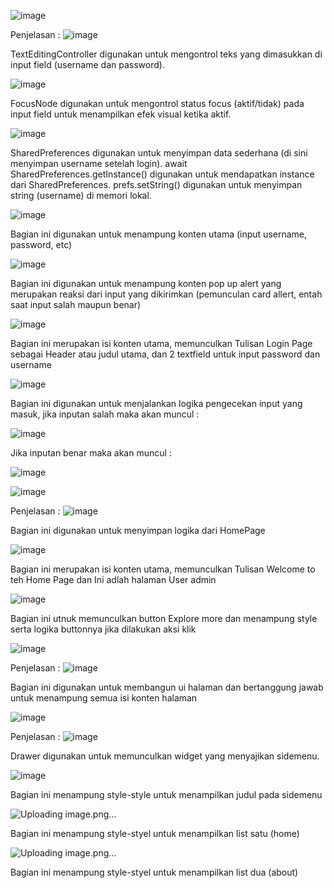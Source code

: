 ![image](https://github.com/user-attachments/assets/6f548fc7-4411-4261-b766-604dab0491cd)

Penjelasan :
![image](https://github.com/user-attachments/assets/1d5bde40-fe25-4e24-a165-0c7b64f04d82)

TextEditingController digunakan untuk mengontrol teks yang dimasukkan di input field (username dan password).

![image](https://github.com/user-attachments/assets/ef8c482a-5a48-420f-a404-f1a383d84299)

FocusNode digunakan untuk mengontrol status focus (aktif/tidak) pada input field untuk menampilkan efek visual ketika aktif.

![image](https://github.com/user-attachments/assets/5cc1669a-78f0-4ad6-89db-fdbffee0ba40)

SharedPreferences digunakan untuk menyimpan data sederhana (di sini menyimpan username setelah login).
await SharedPreferences.getInstance() digunakan untuk mendapatkan instance dari SharedPreferences.
prefs.setString() digunakan untuk menyimpan string (username) di memori lokal.

![image](https://github.com/user-attachments/assets/8cf15fa4-677c-4ea4-b916-bfb5afdc7211)

Bagian ini digunakan untuk menampung konten utama (input username, password, etc)

![image](https://github.com/user-attachments/assets/7cb09529-7a11-41c3-bb08-fb26737f9800)

Bagian ini digunakan untuk menampung konten pop up alert yang merupakan reaksi dari input yang dikirimkan (pemunculan card allert, entah saat input salah maupun benar)

![image](https://github.com/user-attachments/assets/bc030aa7-a43a-477c-9f10-a72c698fdfa7)

Bagian ini merupakan isi konten utama, memunculkan Tulisan Login Page sebagai Header atau judul utama, dan 2 textfield untuk input password dan username

![image](https://github.com/user-attachments/assets/93ed9fb4-7406-4fe5-b59b-a7d6dade04fb)

Bagian ini digunakan untuk menjalankan logika pengecekan input yang masuk, jika inputan salah maka akan muncul :

![image](https://github.com/user-attachments/assets/3344a09b-1570-42bf-89a4-a04f0df51cfd)

Jika inputan benar maka akan muncul :

![image](https://github.com/user-attachments/assets/1a916c40-f299-4331-b197-8a4e2ed39d0e)



![image](https://github.com/user-attachments/assets/469a8a90-04e6-4b2c-abfb-b4913d88b935)

Penjelasan :
![image](https://github.com/user-attachments/assets/80f574cd-71d0-4a06-a48b-dcd1b8e335d7)

Bagian ini digunakan untuk menyimpan logika dari HomePage

![image](https://github.com/user-attachments/assets/859a6b63-56f8-4050-b632-9e209739d095)

Bagian ini merupakan isi konten utama, memunculkan Tulisan Welcome to teh Home Page dan Ini adlah halaman User admin 

![image](https://github.com/user-attachments/assets/7539f5ec-ba33-4ddf-85ed-712bf17ea1ea)

Bagian ini utnuk memunculkan button Explore more dan menampung style serta logika buttonnya jika dilakukan aksi klik




![image](https://github.com/user-attachments/assets/1b4f596f-e533-4b3c-b62c-22f5e3211146)

Penjelasan :
![image](https://github.com/user-attachments/assets/802c1946-df47-4332-b150-7f9595805380)

Bagian ini digunakan untuk membangun ui halaman dan bertanggung jawab untuk menampung semua isi konten halaman



![image](https://github.com/user-attachments/assets/ef138e19-b8b8-48d9-b8a2-e405d4ccbc1c)

Penjelasan : 
![image](https://github.com/user-attachments/assets/fd636bbc-573a-45a8-b0ce-88f10e2f7fc6)

Drawer digunakan untuk memunculkan widget yang menyajikan sidemenu.

![image](https://github.com/user-attachments/assets/a277312a-4dc3-454e-8a3d-dd28a16a0de7)

Bagian ini menampung style-style untuk menampilkan judul pada sidemenu

![Uploading image.png…]()

Bagian ini menampung style-styel untuk menampilkan list satu (home)

![Uploading image.png…]()

Bagian ini menampung style-styel untuk menampilkan list dua (about)
